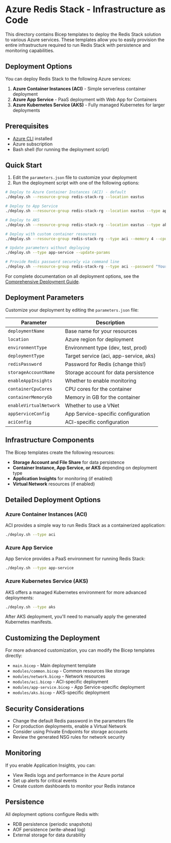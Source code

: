 # Azure Redis Stack - Infrastructure as Code

This directory contains Bicep templates to deploy the Redis Stack solution to various Azure services. These templates allow you to easily provision the entire infrastructure required to run Redis Stack with persistence and monitoring capabilities.

## Deployment Options

You can deploy Redis Stack to the following Azure services:

1. **Azure Container Instances (ACI)** - Simple serverless container deployment
2. **Azure App Service** - PaaS deployment with Web App for Containers
3. **Azure Kubernetes Service (AKS)** - Fully managed Kubernetes for larger deployments

## Prerequisites

- [Azure CLI](https://docs.microsoft.com/en-us/cli/azure/install-azure-cli) installed
- Azure subscription
- Bash shell (for running the deployment script)

## Quick Start

1. Edit the `parameters.json` file to customize your deployment
2. Run the deployment script with one of the following options:

```bash
# Deploy to Azure Container Instances (ACI) - default
./deploy.sh --resource-group redis-stack-rg --location eastus

# Deploy to App Service
./deploy.sh --resource-group redis-stack-rg --location eastus --type app-service

# Deploy to AKS
./deploy.sh --resource-group redis-stack-rg --location eastus --type aks

# Deploy with custom container resources
./deploy.sh --resource-group redis-stack-rg --type aci --memory 4 --cpu 2

# Update parameters without deploying
./deploy.sh --type app-service --update-params

# Provide Redis password securely via command line
./deploy.sh --resource-group redis-stack-rg --type aci --password "YourSecurePassword123!"
```

For complete documentation on all deployment options, see the [Comprehensive Deployment Guide](../deploy.md).

## Deployment Parameters

Customize your deployment by editing the `parameters.json` file:

| Parameter | Description |
|-----------|-------------|
| `deploymentName` | Base name for your resources |
| `location` | Azure region for deployment |
| `environmentType` | Environment type (dev, test, prod) |
| `deploymentType` | Target service (aci, app-service, aks) |
| `redisPassword` | Password for Redis (change this!) |
| `storageAccountName` | Storage account for data persistence |
| `enableAppInsights` | Whether to enable monitoring |
| `containerCpuCores` | CPU cores for the container |
| `containerMemoryGb` | Memory in GB for the container |
| `enableVirtualNetwork` | Whether to use a VNet |
| `appServiceConfig` | App Service-specific configuration |
| `aciConfig` | ACI-specific configuration |

## Infrastructure Components

The Bicep templates create the following resources:

- **Storage Account and File Share** for data persistence
- **Container Instance, App Service, or AKS** depending on deployment type
- **Application Insights** for monitoring (if enabled)
- **Virtual Network** resources (if enabled)

## Detailed Deployment Options

### Azure Container Instances (ACI)

ACI provides a simple way to run Redis Stack as a containerized application:

```bash
./deploy.sh --type aci
```

### Azure App Service

App Service provides a PaaS environment for running Redis Stack:

```bash
./deploy.sh --type app-service
```

### Azure Kubernetes Service (AKS)

AKS offers a managed Kubernetes environment for more advanced deployments:

```bash
./deploy.sh --type aks
```

After AKS deployment, you'll need to manually apply the generated Kubernetes manifests.

## Customizing the Deployment

For more advanced customization, you can modify the Bicep templates directly:

- `main.bicep` - Main deployment template
- `modules/common.bicep` - Common resources like storage
- `modules/network.bicep` - Network resources
- `modules/aci.bicep` - ACI-specific deployment
- `modules/app-service.bicep` - App Service-specific deployment
- `modules/aks.bicep` - AKS-specific deployment

## Security Considerations

- Change the default Redis password in the parameters file
- For production deployments, enable a Virtual Network
- Consider using Private Endpoints for storage accounts
- Review the generated NSG rules for network security

## Monitoring

If you enable Application Insights, you can:

- View Redis logs and performance in the Azure portal
- Set up alerts for critical events
- Create custom dashboards to monitor your Redis instance

## Persistence

All deployment options configure Redis with:

- RDB persistence (periodic snapshots)
- AOF persistence (write-ahead log)
- External storage for data durability
